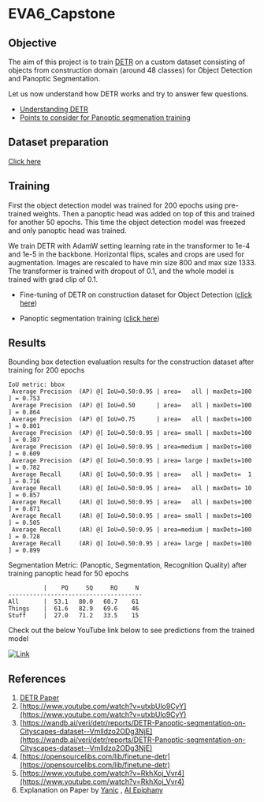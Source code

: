 # EVA6_Capstone
## Objective

The aim of this project is to train [DETR](https://github.com/facebookresearch/detr) on a custom dataset consisting of objects from construction domain (around 48 classes) for Object Detection and Panoptic Segmentation.

Let us now understand how DETR works and try to answer few questions.

- [Understanding DETR](./Part1/DetrExplanation.md)
- [Points to consider for Panoptic segmenation training](./Part1/README.md)



## Dataset preparation

[Click here](./DatasetCreation/README.md)

## Training

First the object detection model was trained for 200 epochs using pre-trained weights. Then a panoptic head was added on top of this and trained for another 50 epochs. This time the object detection model was freezed and only panoptic head was trained.  

We train DETR with AdamW setting learning rate in the transformer to 1e-4 and 1e-5 in the backbone. Horizontal flips, scales and crops are used for augmentation. Images are rescaled to have min size 800 and max size 1333. The transformer is trained with dropout of 0.1, and the whole model is trained with grad clip of 0.1.

- Fine-tuning of DETR on construction dataset for Object Detection ([click here](./Detection/README.md))

- Panoptic segmentation training ([click here](./Segmentation/README.md))

## Results

Bounding box detection evaluation results for the construction dataset after training for 200 epochs

```
IoU metric: bbox
 Average Precision  (AP) @[ IoU=0.50:0.95 | area=   all | maxDets=100 ] = 0.753
 Average Precision  (AP) @[ IoU=0.50      | area=   all | maxDets=100 ] = 0.864
 Average Precision  (AP) @[ IoU=0.75      | area=   all | maxDets=100 ] = 0.801
 Average Precision  (AP) @[ IoU=0.50:0.95 | area= small | maxDets=100 ] = 0.387
 Average Precision  (AP) @[ IoU=0.50:0.95 | area=medium | maxDets=100 ] = 0.609
 Average Precision  (AP) @[ IoU=0.50:0.95 | area= large | maxDets=100 ] = 0.782
 Average Recall     (AR) @[ IoU=0.50:0.95 | area=   all | maxDets=  1 ] = 0.716
 Average Recall     (AR) @[ IoU=0.50:0.95 | area=   all | maxDets= 10 ] = 0.857
 Average Recall     (AR) @[ IoU=0.50:0.95 | area=   all | maxDets=100 ] = 0.871
 Average Recall     (AR) @[ IoU=0.50:0.95 | area= small | maxDets=100 ] = 0.505
 Average Recall     (AR) @[ IoU=0.50:0.95 | area=medium | maxDets=100 ] = 0.728
 Average Recall     (AR) @[ IoU=0.50:0.95 | area= large | maxDets=100 ] = 0.899
```

Segmentation Metric: (Panoptic, Segmentation, Recognition Quality) after training panoptic head for 50 epochs

```
          |    PQ     SQ     RQ     N
--------------------------------------
All       |  53.1   80.0   60.7    61
Things    |  61.6   82.9   69.6    46
Stuff     |  27.0   71.2   33.5    15
```

Check out the below YouTube link below to see predictions from the trained model

[![Link](https://img.youtube.com/vi/fPUkFKF6qb0/0.jpg)](https://youtu.be/fPUkFKF6qb0)



## References

1. [DETR Paper](https://arxiv.org/abs/2005.12872)
2. [https://www.youtube.com/watch?v=utxbUlo9CyY](https://www.youtube.com/watch?v=utxbUlo9CyY)
3. [https://wandb.ai/veri/detr/reports/DETR-Panoptic-segmentation-on-Cityscapes-dataset--Vmlldzo2ODg3NjE](https://wandb.ai/veri/detr/reports/DETR-Panoptic-segmentation-on-Cityscapes-dataset--Vmlldzo2ODg3NjE)
4. [https://opensourcelibs.com/lib/finetune-detr](https://opensourcelibs.com/lib/finetune-detr)
5. [https://www.youtube.com/watch?v=RkhXoj_Vvr4](https://www.youtube.com/watch?v=RkhXoj_Vvr4)
6. Explanation on Paper by [Yanic](https://www.youtube.com/watch?v=T35ba_VXkMY) , [AI Epiphany](https://www.youtube.com/watch?v=BNx-wno-0-g)

